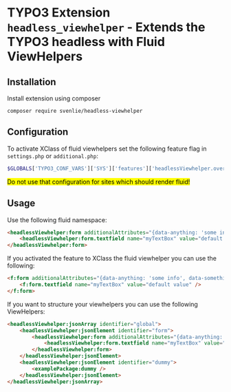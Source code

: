 # TYPO3 Extension `headless_viewhelper` - Extends the TYPO3 headless with Fluid ViewHelpers

## Installation
Install extension using composer

``composer require svenlie/headless-viewhelper``

## Configuration

To activate XClass of fluid viewhelpers set the following feature flag in ``settings.php`` or ``additional.php``:
````php
$GLOBALS['TYPO3_CONF_VARS']['SYS']['features']['headlessViewhelper.overrideFluidViewHelper'] = true;
````

<mark>Do not use that configuration for sites which should render fluid!</mark>

## Usage
Use the following fluid namespace:
```html
<headlessViewhelper:form additionalAttributes="{data-anything: 'some info', data-something: 'blub'}" class="bla" action="submit" name="customer">
    <headlessViewhelper:form.textfield name="myTextBox" value="default value" />
</headlessViewhelper:form>
```

If you activated the feature to XClass the fluid viewhelper you can use the following:
```html
<f:form additionalAttributes="{data-anything: 'some info', data-something: 'blub'}" class="bla" action="submit" name="customer">
    <f:form.textfield name="myTextBox" value="default value" />
</f:form>
```

If you want to structure your viewhelpers you can use the following ViewHelpers:
```html
<headlessViewhelper:jsonArray identifier="global">
    <headlessViewhelper:jsonElement identifier="form">
        <headlessViewhelper:form additionalAttributes="{data-anything: 'some info', data-something: 'blub'}" class="bla" action="submit" name="customer">
            <headlessViewhelper:form.textfield name="myTextBox" value="default value" />
        </headlessViewhelper:form>
    </headlessViewhelper:jsonElement>
    <headlessViewhelper:jsonElement identifier="dummy">
        <examplePackage:dummy />
    </headlessViewhelper:jsonElement>
</headlessViewhelper:jsonArray>
```
